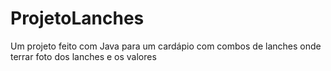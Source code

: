 # ProjetoLanches
Um projeto feito com Java para um cardápio com combos de lanches onde terrar foto dos lanches e os valores 
